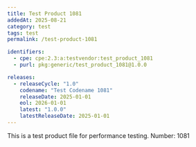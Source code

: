 ```yaml
---
title: Test Product 1081
addedAt: 2025-08-21
category: test
tags: test
permalink: /test-product-1081

identifiers:
  - cpe: cpe:2.3:a:testvendor:test_product_1081
  - purl: pkg:generic/test_product_1081@1.0.0

releases:
  - releaseCycle: "1.0"
    codename: "Test Codename 1081"
    releaseDate: 2025-01-01
    eol: 2026-01-01
    latest: "1.0.0"
    latestReleaseDate: 2025-01-01
---
```


This is a test product file for performance testing. Number: 1081

